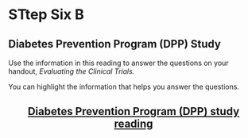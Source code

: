 # STtep Six B

## **Diabetes Prevention Program (DPP) Study**

Use the information in this reading to answer the questions on your handout, *Evaluating the Clinical Trials.*

You can highlight the information that helps you answer the questions.

## <div align="center">[Diabetes Prevention Program (DPP) study reading]()</div>
